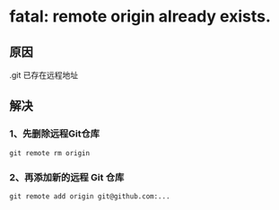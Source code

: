 # fatal: remote origin already exists.

## 原因
.git 已存在远程地址

## 解决
### 1、先删除远程Git仓库
```shell script
git remote rm origin
```

### 2、再添加新的远程 Git 仓库
```shell script
git remote add origin git@github.com:...
```


<comment/>